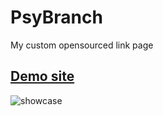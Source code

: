 # PsyBranch
 My custom opensourced link page

 [Demo site](https://psybranch.crafttale.eu)
---
![showcase](https://github.com/user-attachments/assets/cb03d32b-d146-4b2f-9bc2-fe8924be184a)


